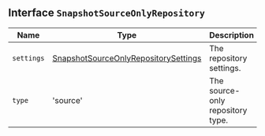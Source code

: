 ## Interface `SnapshotSourceOnlyRepository`

| Name | Type | Description |
| - | - | - |
| `settings` | [SnapshotSourceOnlyRepositorySettings](./SnapshotSourceOnlyRepositorySettings.md) | The repository settings. |
| `type` | 'source' | The source-only repository type. |
